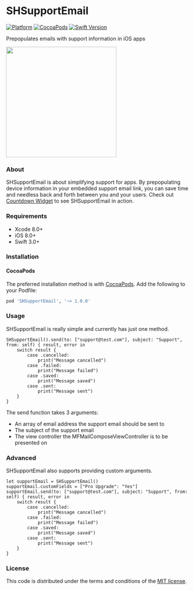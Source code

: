 # SHSupportEmail
[![Platform](https://img.shields.io/badge/platform-iOS-blue.svg?style=flat)](https://img.shields.io/badge/platform-iOS-blue.svg?style=flat) [![CocoaPods](https://img.shields.io/cocoapods/v/SHSupportEmail.svg?style=flat)](https://cocoapods.org/pods/SHSupportEmail) [![Swift Version](https://img.shields.io/badge/Swift-3.0+-F16D39.svg?style=flat)](https://developer.apple.com/swift)

Prepopulates emails with support information in iOS apps

<img src="/Screenshot.PNG" width="300">

### About
SHSupportEmail is about simplifying support for apps. By prepopulating device information in your embedded support email link, you can save time and needless back and forth between you and your users. Check out [Countdown Widget](https://itunes.apple.com/us/app/countdown-widget-keep-track/id917514700?mt=8) to see SHSupportEmail in action.

### Requirements
- Xcode 8.0+
- iOS 8.0+
- Swift 3.0+

### Installation
#### CocoaPods

The preferred installation method is with [CocoaPods](https://cocoapods.org). Add the following to your Podfile:
```ruby
pod 'SHSupportEmail', '~> 1.0.0'
```

### Usage
SHSupportEmail is really simple and currently has just one method.

    SHSupportEmail().send(to: ["support@test.com"], subject: "Support", from: self) { result, error in
        switch result {
            case .cancelled:
                print("Message cancelled")
            case .failed:
                print("Message failed")
            case .saved:
                print("Message saved")
            case .sent:
                print("Message sent")
        }
    }

The send function takes 3 arguments:
- An array of email address the support email should be sent to
- The subject of the support email
- The view controller the MFMailComposeViewController is to be presented on

### Advanced
SHSupportEmail also supports providing custom arguments.

    let supportEmail = SHSupportEmail()
    supportEmail.customFields = ["Pro Upgrade": "Yes"]
    supportEmail.send(to: ["support@test.com"], subject: "Support", from: self) { result, error in
        switch result {
            case .cancelled:
                print("Message cancelled")
            case .failed:
                print("Message failed")
            case .saved:
                print("Message saved")
            case .sent:
                print("Message sent")
        }
    }

### License

This code is distributed under the terms and conditions of the [MIT license](LICENSE).
